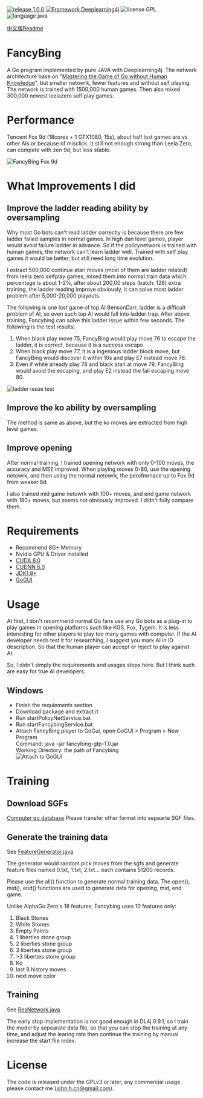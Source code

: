 [![release 1.0.0](https://img.shields.io/badge/release-1.0.0-blue.svg)](https://github.com/johnhuang-cn/FancyBing)
[![Framework Deeplearning4j](https://img.shields.io/badge/framework-DeepLearning4j-brightgreen.svg)](https://deeplearning4j.org/)
![license GPL](https://img.shields.io/badge/license-GPL-blue.svg)
![language java](https://img.shields.io/badge/language-java-brightgreen.svg)

[中文版Readme](readme-zh.md)

# FancyBing
A Go program implemented by pure JAVA with Deeplearning4j. The network architecture base on "[Mastering the Game of Go without Human Knowledge](https://deepmind.com/documents/119/agz_unformatted_nature.pdf)", but smaller netowrk, fewer features and without self playing. The network is trained with 1500,000 human games. Then also mixed 300,000 newest leelazero self play games.

# Performance
Tencent Fox 9d (18cores + 1 GTX1080, 15s), about half lost games are vs other AIs or because of misclick. It still not enough strong than Leela Zero, can compete with zen 9d, but less stable.

![FancyBing Fox 9d](docs/images/fancybing.png)

# What Improvements I did
## Improve the ladder reading ability by oversampling
Why most Go bots can't read ladder correctly is because there are few ladder failed samples in normal games. In high dan level games, player would avoid failure ladder in advance. So if the policynetwork is trained with human games, the network can't learn ladder well. Trained with self play games it would be better, but still need long time evolution.

I extract 500,000 continue atari moves (most of them are ladder related) from leela zero selfplay games, mixed them into normal train data which percentage is about 1-2%, after about 200,00 steps (batch: 128) extra training, the ladder reading improve obviously, it can solve most ladder problem after 5,000-20,000 playouts.

The following is one lost game of top AI BensonDarr, ladder is a difficult problem of AI, so even such top AI would fall into ladder trap. After above training, Fancybing can solve this ladder issue within few seconds. The following is the test results:
1) When black play move 75, FancyBing would play move 76 to escape the ladder, it is correct, because it is a success escape. 
2) When black play move 77, it is a ingenious ladder block move, but FancyBing would discover it within 10s and play E7 instead move 78.
3) Even if white already play 78 and black atari at move 79, FancyBing would avoid the escaping, and play E2 instead the fail escaping move 80.

![ladder issue test](docs/images/laddertest.png)

## Improve the ko ability by oversampling
The method is same as above, but the ko moves are extracted from high level games.

## Improve opening
After normal training, I trained opening network with only 0-100 moves, the accuracy and MSE improved. When playing moves 0-80, use the opening netowrk, and then using the normal netowrk, the perofmrnace up to Fox 9d from weaker 8d.

I also trained mid game netowrk with 100+ moves, and end game network with 180+ moves, but seems not obviously improved. I didn't fully compare them.

# Requirements
* Recommend 8G+ Memory
* Nvidia GPU & Driver installed
* [CUDA 8.0](https://developer.nvidia.com/cuda-zone)
* [CUDNN 6.0](https://developer.nvidia.com/cudnn)
* [JDK1.8+](http://www.oracle.com/technetwork/java/javase/downloads/index.html)
* [GoGUI](https://sourceforge.net/projects/gogui/)

# Usage
At first, I don't recommend normal Go fans use any Go bots as a plug-in to play games in opening platforms such like KGS, Fox, Tygem. It is less interesting for other players to play too many games with computer. If the AI developer needs test it for researching, I suggest you mark AI in ID description. So that the human player can accept or reject to play against AI.

So, I didn't simply the requirements and usages steps here. But I think such are easy for true AI developers.

## Windows
* Finish the requiements section
* Download package and extract it
* Run startPolicyNetService.bat
* Run startFancybingService.bat
* Attach FancyBing player to GoGui, open GoGUI > Program > New Program<br/>Command: java -jar fancybing-gtp-1.0.jar<br/>Working Directory: the path of Fancybing<br/>
![Attach to GoGUI](/docs/images/attach_to_gogui.png)

# Training
## Download SGFs
[Computer go database](https://github.com/yenw/computer-go-dataset)
Please transfer other format into sepearte SGF files.

## Generate the training data
See [FeatureGenerator.java](/fancybing-train/src/main/java/net/xdevelop/go/preprocess/FeatureGenerator.java)

The generator would random pick moves from the sgfs and generate feature files named 0.txt, 1.txt, 2.txt... each contains 51200 records.

Please use the all() function to generate normal training data. The open(), mid(), end() functions are used to generate data for opening, mid, end game.

Unlike AlphaGo Zero's 18 features, Fancybing uses 10 features only:
1) Black Stones
2) White Stones
3) Empty Points
4) 1 liberties stone group
5) 2 liberties stone group
6) 3 liberties stone group
7) &gt;3 liberties stone group
8) Ko
9) last 8 history moves
10) next move color

## Training
See [ResNetwork.java](/fancybing-policynet/src/main/java/net/xdevelop/go/policynet/PolicyNetService.java)

The early stop implementation is not good enough in DL4j 0.9.1, so I train the model by sepearate data file, so that you can stop the training at any time, and adjust the learing rate then continue the training by manual increase the start file index.

# License
The code is released under the GPLv3 or later, any commercial usage please contact me (john.h.cn@gmail.com).
